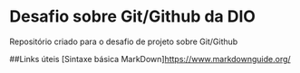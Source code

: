 # Desafio sobre Git/Github da DIO 
Repositório criado para o desafio de projeto sobre Git/Github

##Links úteis
[Sintaxe básica MarkDown]https://www.markdownguide.org/
